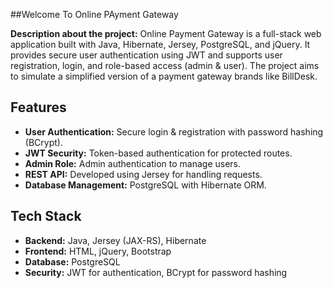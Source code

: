 ##Welcome To Online PAyment Gateway

**Description about the project:**
Online Payment Gateway is a full-stack web application built with Java, Hibernate, Jersey, PostgreSQL, and jQuery. 
It provides secure user authentication using JWT and supports user registration, login, and role-based access (admin & user). 
The project aims to simulate a simplified version of a payment gateway brands like BillDesk.

## Features
- **User Authentication:** Secure login & registration with password hashing (BCrypt).
- **JWT Security:** Token-based authentication for protected routes.
- **Admin Role:** Admin authentication to manage users.
- **REST API:** Developed using Jersey for handling requests.
- **Database Management:** PostgreSQL with Hibernate ORM.

## Tech Stack
- **Backend:** Java, Jersey (JAX-RS), Hibernate
- **Frontend:** HTML, jQuery, Bootstrap
- **Database:** PostgreSQL
- **Security:** JWT for authentication, BCrypt for password hashing
